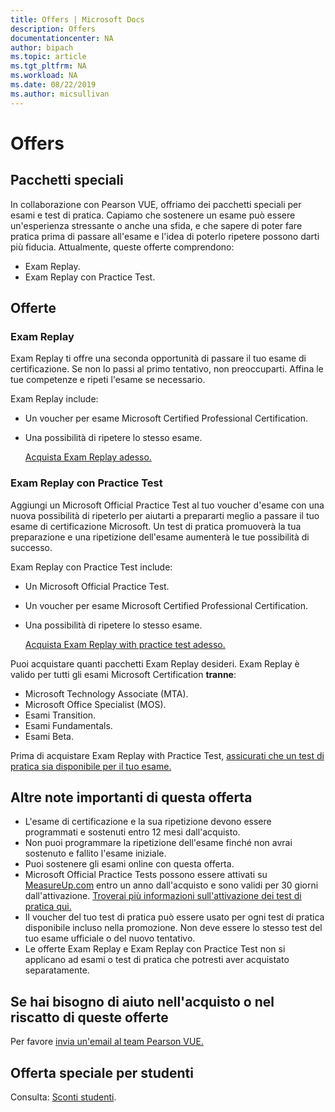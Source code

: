 ```yaml
---
title: Offers | Microsoft Docs
description: Offers 
documentationcenter: NA 
author: bipach
ms.topic: article
ms.tgt_pltfrm: NA
ms.workload: NA
ms.date: 08/22/2019
ms.author: micsullivan
---
```

# Offers

## Pacchetti speciali

In collaborazione con Pearson VUE, offriamo dei pacchetti speciali per esami e test di pratica. Capiamo che sostenere un esame può essere un'esperienza stressante o anche una sfida, e che sapere di poter fare pratica prima di passare all'esame e l'idea di poterlo ripetere possono darti più fiducia. Attualmente, queste offerte comprendono:

- Exam Replay.
- Exam Replay con Practice Test.

## Offerte

### Exam Replay

Exam Replay ti offre una seconda opportunità di passare il tuo esame di certificazione. Se non lo passi al primo tentativo, non preoccuparti. Affina le tue competenze e ripeti l'esame se necessario.

Exam Replay include:

- Un voucher per esame Microsoft Certified Professional Certification.
- Una possibilità di ripetere lo stesso esame.

  [Acquista Exam Replay adesso.](https://www.mindhub.com/p/Microsoft-Exam-Replay?utm_source=msftmarketing&utm_medium=msft_offers&utm_campaign=ExamReplayFY20&utm_term=ERFY20&utm_content=weblink3)
  
### Exam Replay con Practice Test

Aggiungi un Microsoft Official Practice Test al tuo voucher d'esame con una nuova possibilità di ripeterlo per aiutarti a prepararti meglio a passare il tuo esame di certificazione Microsoft. Un test di pratica promuoverà la tua preparazione e una ripetizione dell'esame aumenterà le tue possibilità di successo.

Exam Replay con Practice Test include:

- Un Microsoft Official Practice Test.
- Un voucher per esame Microsoft Certified Professional Certification.
- Una possibilità di ripetere lo stesso esame.

  [Acquista Exam Replay with practice test adesso.](https://www.mindhub.com/p/Microsoft-Exam-Replay-PT?utm_source=msftmarketing&utm_medium=msft_offers&utm_campaign=ExamReplayFY20&utm_term=ERFY20&utm_content=weblink)

Puoi acquistare quanti pacchetti Exam Replay desideri. Exam Replay è valido per tutti gli esami Microsoft Certification **tranne**:
- Microsoft Technology Associate (MTA).
- Microsoft Office Specialist (MOS).
- Esami Transition.
- Esami Fundamentals.
- Esami Beta.

Prima di acquistare Exam Replay with Practice Test, [assicurati che un test di pratica sia disponibile per il tuo esame.](https://www.mindhub.com/shop/microsoft?facetValueFilter=tenant~content-type%3Apractice-tests)

## Altre note importanti di questa offerta

- L'esame di certificazione e la sua ripetizione devono essere programmati e sostenuti entro 12 mesi dall'acquisto.
- Non puoi programmare la ripetizione dell'esame finché non avrai sostenuto e fallito l'esame iniziale.
- Puoi sostenere gli esami online con questa offerta.
- Microsoft Official Practice Tests possono essere attivati su [MeasureUp.com](https://www.measureup.com/) entro un anno dall'acquisto e sono validi per 30 giorni dall'attivazione. [Troverai più informazioni sull'attivazione dei test di pratica qui.](https://home.pearsonvue.com/microsoft/practicetests)
- Il voucher del tuo test di pratica può essere usato per ogni test di pratica disponibile incluso nella promozione. Non deve essere lo stesso test del tuo esame ufficiale o del nuovo tentativo.
- Le offerte Exam Replay e Exam Replay con Practice Test non si applicano ad esami o test di pratica che potresti aver acquistato separatamente.

## Se hai bisogno di aiuto nell'acquisto o nel riscatto di queste offerte
Per favore [invia un'email al team Pearson VUE.](https://mindhub@pearson.com/)

## Offerta speciale per studenti
Consulta: [Sconti studenti](/learn/certifications/student-discounts).